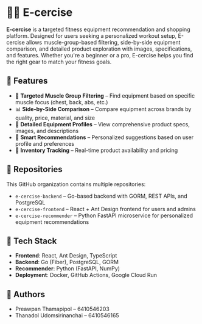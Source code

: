 # 🏋️‍♂️ E-cercise

**E-cercise** is a targeted fitness equipment recommendation and shopping platform. Designed for users seeking a personalized workout setup, E-cercise allows muscle-group-based filtering, side-by-side equipment comparison, and detailed product exploration with images, specifications, and features. Whether you're a beginner or a pro, E-cercise helps you find the right gear to match your fitness goals.

## 🔧 Features

- 🎯 **Targeted Muscle Group Filtering** – Find equipment based on specific muscle focus (chest, back, abs, etc.)
- 📊 **Side-by-Side Comparison** – Compare equipment across brands by quality, price, material, and size
- 📝 **Detailed Equipment Profiles** – View comprehensive product specs, images, and descriptions
- 🤖 **Smart Recommendations** – Personalized suggestions based on user profile and preferences
- 🛒 **Inventory Tracking** – Real-time product availability and pricing

## 📁 Repositories

This GitHub organization contains multiple repositories:
- `e-cercise-backend` – Go-based backend with GORM, REST APIs, and PostgreSQL
- `e-cercise-frontend` – React + Ant Design frontend for users and admins
- `e-cercise-recommender` – Python FastAPI microservice for personalized equipment recommendations

## 🚀 Tech Stack

- **Frontend**: React, Ant Design, TypeScript
- **Backend**: Go (Fiber), PostgreSQL, GORM
- **Recommender**: Python (FastAPI, NumPy)
- **Deployment**: Docker, GitHub Actions, Google Cloud Run

## 👥 Authors

- Preawpan Thamapipol – 6410546203  
- Thanadol Udomsirinanchai – 6410546165